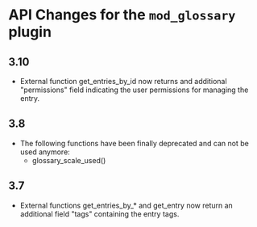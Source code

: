 # API Changes for the `mod_glossary` plugin

## 3.10

- External function get_entries_by_id now returns and additional "permissions" field indicating the user permissions for managing
  the entry.

## 3.8

- The following functions have been finally deprecated and can not be used anymore:
  - glossary_scale_used()

## 3.7

- External functions get_entries_by_* and get_entry now return an additional field "tags" containing the entry tags.
